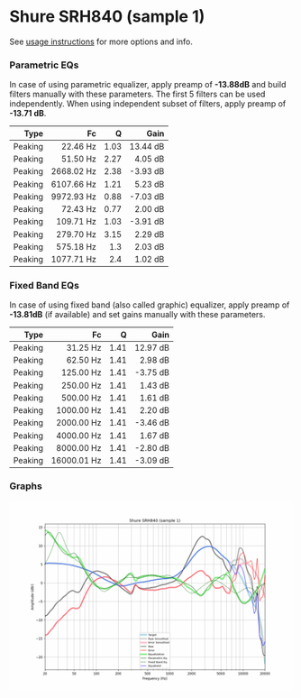 # Shure SRH840 (sample 1)
See [usage instructions](https://github.com/jaakkopasanen/AutoEq#usage) for more options and info.

### Parametric EQs
In case of using parametric equalizer, apply preamp of **-13.88dB** and build filters manually
with these parameters. The first 5 filters can be used independently.
When using independent subset of filters, apply preamp of **-13.71 dB**.

| Type    | Fc         |    Q | Gain     |
|--------:|-----------:|-----:|---------:|
| Peaking | 22.46 Hz   | 1.03 | 13.44 dB |
| Peaking | 51.50 Hz   | 2.27 | 4.05 dB  |
| Peaking | 2668.02 Hz | 2.38 | -3.93 dB |
| Peaking | 6107.66 Hz | 1.21 | 5.23 dB  |
| Peaking | 9972.93 Hz | 0.88 | -7.03 dB |
| Peaking | 72.43 Hz   | 0.77 | 2.00 dB  |
| Peaking | 109.71 Hz  | 1.03 | -3.91 dB |
| Peaking | 279.70 Hz  | 3.15 | 2.29 dB  |
| Peaking | 575.18 Hz  | 1.3  | 2.03 dB  |
| Peaking | 1077.71 Hz | 2.4  | 1.02 dB  |

### Fixed Band EQs
In case of using fixed band (also called graphic) equalizer, apply preamp of **-13.81dB**
(if available) and set gains manually with these parameters.

| Type    | Fc          |    Q | Gain     |
|--------:|------------:|-----:|---------:|
| Peaking | 31.25 Hz    | 1.41 | 12.97 dB |
| Peaking | 62.50 Hz    | 1.41 | 2.98 dB  |
| Peaking | 125.00 Hz   | 1.41 | -3.75 dB |
| Peaking | 250.00 Hz   | 1.41 | 1.43 dB  |
| Peaking | 500.00 Hz   | 1.41 | 1.61 dB  |
| Peaking | 1000.00 Hz  | 1.41 | 2.20 dB  |
| Peaking | 2000.00 Hz  | 1.41 | -3.46 dB |
| Peaking | 4000.00 Hz  | 1.41 | 1.67 dB  |
| Peaking | 8000.00 Hz  | 1.41 | -2.80 dB |
| Peaking | 16000.01 Hz | 1.41 | -3.09 dB |

### Graphs
![](./Shure%20SRH840%20(sample%201).png)